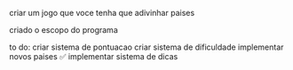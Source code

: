 criar um jogo que voce tenha que adivinhar paises

criado o escopo do programa

to do:
criar sistema de pontuacao 
criar sistema de dificuldade
implementar novos paises ✅ 
implementar sistema de dicas 

